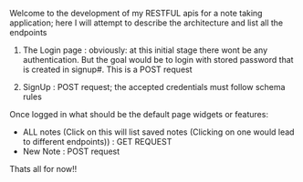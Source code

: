 Welcome to the development of my RESTFUL apis for a note taking application; here I will attempt to
describe the architecture and list all the endpoints

1) The Login page : obviously: at this initial stage there wont be any authentication. 
 But the goal would be to login with stored password that is created in signup#. This is a
 POST request 

2) SignUp : POST request; the accepted credentials must follow schema rules

Once logged in what should be the default page widgets or features:
- ALL notes (Click on this will list saved notes (Clicking on one would lead to different endpoints)) : GET REQUEST
- New Note : POST request

Thats all for now!!
